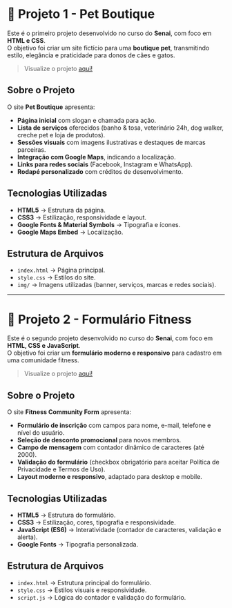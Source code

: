 ﻿# 📌 Projeto 1 - Pet Boutique  

Este é o primeiro projeto desenvolvido no curso do **Senai**, com foco em **HTML e CSS**.  
O objetivo foi criar um site fictício para uma **boutique pet**, transmitindo estilo, elegância e praticidade para donos de cães e gatos.  

> Visualize o projeto [aqui!](https://petboutiqueofficial.netlify.app/)

## Sobre o Projeto  
O site **Pet Boutique** apresenta:  
- **Página inicial** com slogan e chamada para ação.  
- **Lista de serviços** oferecidos (banho & tosa, veterinário 24h, dog walker, creche pet e loja de produtos).  
- **Sessões visuais** com imagens ilustrativas e destaques de marcas parceiras.  
- **Integração com Google Maps**, indicando a localização.  
- **Links para redes sociais** (Facebook, Instagram e WhatsApp).  
- **Rodapé personalizado** com créditos de desenvolvimento.  


## Tecnologias Utilizadas  
- **HTML5** → Estrutura da página.  
- **CSS3** → Estilização, responsividade e layout.  
- **Google Fonts & Material Symbols** → Tipografia e ícones.  
- **Google Maps Embed** → Localização.  

##  Estrutura de Arquivos  
- `index.html` → Página principal.  
- `style.css` → Estilos do site.  
- `img/` → Imagens utilizadas (banner, serviços, marcas e redes sociais).  



---

# 📌 Projeto 2 - Formulário Fitness  

Este é o segundo projeto desenvolvido no curso do **Senai**, com foco em **HTML, CSS e JavaScript**.  
O objetivo foi criar um **formulário moderno e responsivo** para cadastro em uma comunidade fitness.  

> Visualize o projeto [aqui!](https://fitnesscommunityform.netlify.app/)

## Sobre o Projeto  
O site **Fitness Community Form** apresenta:  
- **Formulário de inscrição** com campos para nome, e-mail, telefone e nível do usuário.  
- **Seleção de desconto promocional** para novos membros.  
- **Campo de mensagem** com contador dinâmico de caracteres (até 2000).  
- **Validação do formulário** (checkbox obrigatório para aceitar Política de Privacidade e Termos de Uso).  
- **Layout moderno e responsivo**, adaptado para desktop e mobile.  


## Tecnologias Utilizadas  
- **HTML5** → Estrutura do formulário.  
- **CSS3** → Estilização, cores, tipografia e responsividade.  
- **JavaScript (ES6)** → Interatividade (contador de caracteres, validação e alerta).  
- **Google Fonts** → Tipografia personalizada.  


## Estrutura de Arquivos  
- `index.html` → Estrutura principal do formulário.  
- `style.css` → Estilos visuais e responsividade.  
- `script.js` → Lógica do contador e validação do formulário.  


